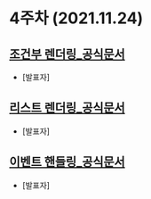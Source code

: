 4주차 (2021.11.24)
======================
[조건부 렌더링_공식문서](https://kr.vuejs.org/v2/guide/conditional.html)
-----------------------
- [발표자]

[리스트 렌더링_공식문서](https://kr.vuejs.org/v2/guide/list.html)
-----------------------
- [발표자]

[이벤트 핸들링_공식문서](https://kr.vuejs.org/v2/guide/events.html)
-----------------------
- [발표자]
